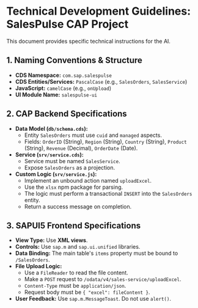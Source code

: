 # Technical Development Guidelines: SalesPulse CAP Project

This document provides specific technical instructions for the AI.

## 1. Naming Conventions & Structure

* **CDS Namespace:** `com.sap.salespulse`
* **CDS Entities/Services:** `PascalCase` (e.g., `SalesOrders`, `SalesService`)
* **JavaScript:** `camelCase` (e.g., `onUpload`)
* **UI Module Name:** `salespulse-ui`

## 2. CAP Backend Specifications

* **Data Model (`db/schema.cds`):**
    * Entity `SalesOrders` must use `cuid` and `managed` aspects.
    * Fields: `OrderID` (String), `Region` (String), `Country` (String), `Product` (String), `Revenue` (Decimal), `OrderDate` (Date).
* **Service (`srv/service.cds`):**
    * Service must be named `SalesService`.
    * Expose `SalesOrders` as a projection.
* **Custom Logic (`srv/service.js`):**
    * Implement an unbound action named `uploadExcel`.
    * Use the `xlsx` npm package for parsing.
    * The logic must perform a transactional `INSERT` into the `SalesOrders` entity.
    * Return a success message on completion.

## 3. SAPUI5 Frontend Specifications

* **View Type:** Use **XML views**.
* **Controls:** Use `sap.m` and `sap.ui.unified` libraries.
* **Data Binding:** The main table's `items` property must be bound to `/SalesOrders`.
* **File Upload Logic:**
    * Use a `FileReader` to read the file content.
    * Make a `POST` request to `/odata/v4/sales-service/uploadExcel`.
    * `Content-Type` must be `application/json`.
    * Request body must be `{ "excel": fileContent }`.
* **User Feedback:** Use `sap.m.MessageToast`. Do not use `alert()`.
